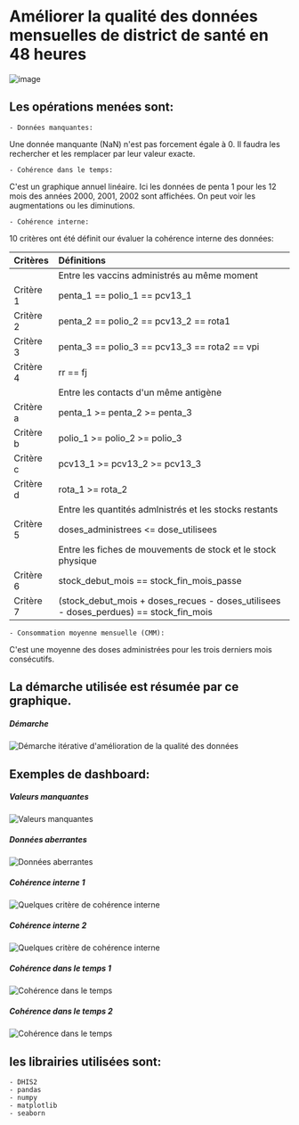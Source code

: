 # Améliorer la qualité des données mensuelles de district de santé en 48 heures

![ image ](/images/lapin_sur_tortue.jpg)

## Les opérations menées sont:

	- Données manquantes:
Une donnée manquante (NaN) n'est pas forcement égale à 0. Il faudra les rechercher et les remplacer par leur valeur exacte.

	- Cohérence dans le temps:    
C'est un graphique annuel linéaire. Ici les données de penta 1 pour les 12 mois des années 2000, 2001, 2002 sont affichées. On peut voir les augmentations ou les diminutions.    

	- Cohérence interne:      
10 critères ont été définit our évaluer la cohérence interne des données:

|   Critères     |      Définitions           				      	|
| :-----------	 |    :---------------------------      		      	|
|  	 	 |  Entre les vaccins administrés au même moment	       	|
|  Critère 1   	 |  penta_1 == polio_1 == pcv13_1         		       	|
|  Critère 2   	 |  penta_2 == polio_2 == pcv13_2 == rota1        		|
|  Critère 3     |  penta_3 == polio_3 == pcv13_3 == rota2 == vpi         	|
|  Critère 4     |  rr == fj         		       				|
|  	 	 |  Entre les contacts d'un même antigène	        	|
|  Critère a     |  penta_1 >= penta_2 >= penta_3         	|
|  Critère b     |  polio_1 >= polio_2 >= polio_3         	|
|  Critère c     |  pcv13_1 >= pcv13_2 >= pcv13_3            	|
|  Critère d     |  rota_1 >= rota_2         		      	|
|  	 	 |  Entre les quantités admlnistrés et les stocks restants	       	  	 		|
|  Critère 5     |  doses_administrees <= dose_utilisees       		    		  	 		|
|  	 	 |  Entre les fiches de mouvements de stock et le stock physique	  	     		|
|  Critère 6     |  stock_debut_mois == stock_fin_mois_passe       		       				|
|  Critère 7     |  (stock_debut_mois + doses_recues - doses_utilisees - doses_perdues) == stock_fin_mois       |



	- Consommation moyenne mensuelle (CMM):        
C'est une moyenne des doses administrées pour les trois derniers mois consécutifs.


## La démarche utilisée est résumée par ce graphique.    

##### Démarche
![ Démarche itérative d'amélioration de la qualité des données ](/images/demarche_analyse.png)


## Exemples de dashboard:


##### Valeurs manquantes
![ Valeurs manquantes ](/images/Donnees_manquantes.png)

##### Données aberrantes
![ Données aberrantes ](/images/dashboard_styling_donnees_aberrantes.png)

##### Cohérence interne 1
![ Quelques critère de cohérence interne ](/images/crit_1_2_3_4_a_b_c_d.png)

##### Cohérence interne 2
![ Quelques critère de cohérence interne ](/images/penta_crit_5_6_7.png)

##### Cohérence dans le temps 1
![ Cohérence dans le temps ](/images/coherence_dans_le_temps_0.png)

##### Cohérence dans le temps 2
![ Cohérence dans le temps ](/images/coherence_dans_le_temps.png)

## les librairies utilisées sont:

	- DHIS2
	- pandas
	- numpy
	- matplotlib
	- seaborn
